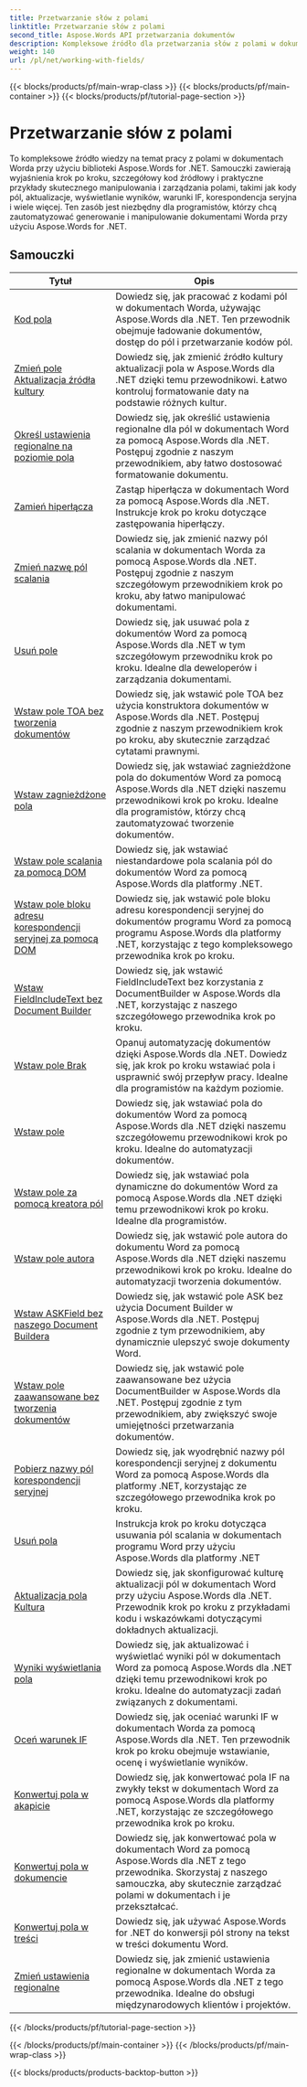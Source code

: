 ```yaml
---
title: Przetwarzanie słów z polami
linktitle: Przetwarzanie słów z polami
second_title: Aspose.Words API przetwarzania dokumentów
description: Kompleksowe źródło dla przetwarzania słów z polami w dokumentach Word przy użyciu Aspose.Words dla .NET. Samouczki, przykłady i szczegółowe wyjaśnienia.
weight: 140
url: /pl/net/working-with-fields/
---
```


{{< blocks/products/pf/main-wrap-class >}}
{{< blocks/products/pf/main-container >}}
{{< blocks/products/pf/tutorial-page-section >}}

# Przetwarzanie słów z polami

To kompleksowe źródło wiedzy na temat pracy z polami w dokumentach Worda przy użyciu biblioteki Aspose.Words for .NET. Samouczki zawierają wyjaśnienia krok po kroku, szczegółowy kod źródłowy i praktyczne przykłady skutecznego manipulowania i zarządzania polami, takimi jak kody pól, aktualizacje, wyświetlanie wyników, warunki IF, korespondencja seryjna i wiele więcej. Ten zasób jest niezbędny dla programistów, którzy chcą zautomatyzować generowanie i manipulowanie dokumentami Worda przy użyciu Aspose.Words for .NET.

 ## Samouczki
| Tytuł | Opis |
| --- | --- |
| [Kod pola](./field-code/) | Dowiedz się, jak pracować z kodami pól w dokumentach Worda, używając Aspose.Words dla .NET. Ten przewodnik obejmuje ładowanie dokumentów, dostęp do pól i przetwarzanie kodów pól. |
| [Zmień pole Aktualizacja źródła kultury](./change-field-update-culture-source/) | Dowiedz się, jak zmienić źródło kultury aktualizacji pola w Aspose.Words dla .NET dzięki temu przewodnikowi. Łatwo kontroluj formatowanie daty na podstawie różnych kultur.|
| [Określ ustawienia regionalne na poziomie pola](./specify-locale-at-field-level/) | Dowiedz się, jak określić ustawienia regionalne dla pól w dokumentach Word za pomocą Aspose.Words dla .NET. Postępuj zgodnie z naszym przewodnikiem, aby łatwo dostosować formatowanie dokumentu. |
| [Zamień hiperłącza](./replace-hyperlinks/) | Zastąp hiperłącza w dokumentach Word za pomocą Aspose.Words dla .NET. Instrukcje krok po kroku dotyczące zastępowania hiperłączy. |
| [Zmień nazwę pól scalania](./rename-merge-fields/) | Dowiedz się, jak zmienić nazwy pól scalania w dokumentach Worda za pomocą Aspose.Words dla .NET. Postępuj zgodnie z naszym szczegółowym przewodnikiem krok po kroku, aby łatwo manipulować dokumentami. |
| [Usuń pole](./remove-field/) | Dowiedz się, jak usuwać pola z dokumentów Word za pomocą Aspose.Words dla .NET w tym szczegółowym przewodniku krok po kroku. Idealne dla deweloperów i zarządzania dokumentami. |
| [Wstaw pole TOA bez tworzenia dokumentów](./insert-toafield-without-document-builder/) | Dowiedz się, jak wstawić pole TOA bez użycia konstruktora dokumentów w Aspose.Words dla .NET. Postępuj zgodnie z naszym przewodnikiem krok po kroku, aby skutecznie zarządzać cytatami prawnymi. |
| [Wstaw zagnieżdżone pola](./insert-nested-fields/) | Dowiedz się, jak wstawiać zagnieżdżone pola do dokumentów Word za pomocą Aspose.Words dla .NET dzięki naszemu przewodnikowi krok po kroku. Idealne dla programistów, którzy chcą zautomatyzować tworzenie dokumentów. |
| [Wstaw pole scalania za pomocą DOM](./insert-merge-field-using-dom/) | Dowiedz się, jak wstawiać niestandardowe pola scalania pól do dokumentów Word za pomocą Aspose.Words dla platformy .NET. |
| [Wstaw pole bloku adresu korespondencji seryjnej za pomocą DOM](./insert-mail-merge-address-block-field-using-dom/) | Dowiedz się, jak wstawić pole bloku adresu korespondencji seryjnej do dokumentów programu Word za pomocą programu Aspose.Words dla platformy .NET, korzystając z tego kompleksowego przewodnika krok po kroku. |
| [Wstaw FieldIncludeText bez Document Builder](./insert-field-include-text-without-document-builder/) |  Dowiedz się, jak wstawić FieldIncludeText bez korzystania z DocumentBuilder w Aspose.Words dla .NET, korzystając z naszego szczegółowego przewodnika krok po kroku. |
| [Wstaw pole Brak](./insert-field-none/) | Opanuj automatyzację dokumentów dzięki Aspose.Words dla .NET. Dowiedz się, jak krok po kroku wstawiać pola i usprawnić swój przepływ pracy. Idealne dla programistów na każdym poziomie. |
| [Wstaw pole](./insert-field/) | Dowiedz się, jak wstawiać pola do dokumentów Word za pomocą Aspose.Words dla .NET dzięki naszemu szczegółowemu przewodnikowi krok po kroku. Idealne do automatyzacji dokumentów. |
| [Wstaw pole za pomocą kreatora pól](./insert-field-using-field-builder/) | Dowiedz się, jak wstawiać pola dynamiczne do dokumentów Word za pomocą Aspose.Words dla .NET dzięki temu przewodnikowi krok po kroku. Idealne dla programistów. |
| [Wstaw pole autora](./insert-author-field/) | Dowiedz się, jak wstawić pole autora do dokumentu Word za pomocą Aspose.Words dla .NET dzięki naszemu przewodnikowi krok po kroku. Idealne do automatyzacji tworzenia dokumentów. |
| [Wstaw ASKField bez naszego Document Buildera](./insert-askfield-with-out-document-builder/) | Dowiedz się, jak wstawić pole ASK bez użycia Document Builder w Aspose.Words dla .NET. Postępuj zgodnie z tym przewodnikiem, aby dynamicznie ulepszyć swoje dokumenty Word. |
| [Wstaw pole zaawansowane bez tworzenia dokumentów](./insert-advance-field-with-out-document-builder/) | Dowiedz się, jak wstawić pole zaawansowane bez użycia DocumentBuilder w Aspose.Words dla .NET. Postępuj zgodnie z tym przewodnikiem, aby zwiększyć swoje umiejętności przetwarzania dokumentów. |
| [Pobierz nazwy pól korespondencji seryjnej](./get-mail-merge-field-names/) | Dowiedz się, jak wyodrębnić nazwy pól korespondencji seryjnej z dokumentu Word za pomocą Aspose.Words dla platformy .NET, korzystając ze szczegółowego przewodnika krok po kroku. |
| [Usuń pola](./delete-fields/) | Instrukcja krok po kroku dotycząca usuwania pól scalania w dokumentach programu Word przy użyciu Aspose.Words dla platformy .NET |
| [Aktualizacja pola Kultura](./field-update-culture/) | Dowiedz się, jak skonfigurować kulturę aktualizacji pól w dokumentach Word przy użyciu Aspose.Words dla .NET. Przewodnik krok po kroku z przykładami kodu i wskazówkami dotyczącymi dokładnych aktualizacji. |
| [Wyniki wyświetlania pola](./field-display-results/) | Dowiedz się, jak aktualizować i wyświetlać wyniki pól w dokumentach Word za pomocą Aspose.Words dla .NET dzięki temu przewodnikowi krok po kroku. Idealne do automatyzacji zadań związanych z dokumentami. |
| [Oceń warunek IF](./evaluate-ifcondition/) | Dowiedz się, jak oceniać warunki IF w dokumentach Worda za pomocą Aspose.Words dla .NET. Ten przewodnik krok po kroku obejmuje wstawianie, ocenę i wyświetlanie wyników. |
| [Konwertuj pola w akapicie](./convert-fields-in-paragraph/) | Dowiedz się, jak konwertować pola IF na zwykły tekst w dokumentach Word za pomocą Aspose.Words dla platformy .NET, korzystając ze szczegółowego przewodnika krok po kroku. |
| [Konwertuj pola w dokumencie](./convert-fields-in-document/) | Dowiedz się, jak konwertować pola w dokumentach Word za pomocą Aspose.Words dla .NET z tego przewodnika. Skorzystaj z naszego samouczka, aby skutecznie zarządzać polami w dokumentach i je przekształcać. |
| [Konwertuj pola w treści](./convert-fields-in-body/) | Dowiedz się, jak używać Aspose.Words for .NET do konwersji pól strony na tekst w treści dokumentu Word. |
| [Zmień ustawienia regionalne](./change-locale/) | Dowiedz się, jak zmienić ustawienia regionalne w dokumentach Worda za pomocą Aspose.Words dla .NET z tego przewodnika. Idealne do obsługi międzynarodowych klientów i projektów. |
{{< /blocks/products/pf/tutorial-page-section >}}

{{< /blocks/products/pf/main-container >}}
{{< /blocks/products/pf/main-wrap-class >}}

{{< blocks/products/products-backtop-button >}}

